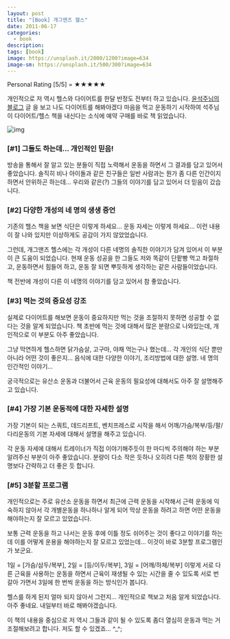 ```yaml
---
layout: post
title: "[Book] 개그맨즈 헬스"
date: 2011-06-17
categories:
  - book
description:
tags: [book]
image: https://unsplash.it/2000/1200?image=634
image-sm: https://unsplash.it/500/300?image=634
---
```


Personal Rating [5/5] = ★★★★★

개인적으로 저 역시 헬스와 다이어트를 한달 반정도 전부터 하고 있습니다.
[윤석주님의 블로그](http://blog.naver.com/gagsukju/20128012550) 글  을 보고 나도 다이어트를 해봐야겠다 마음을 먹고  운동하기 시작하여
석주님이 다이어트/헬스 책을 내신다는 소식에 예약 구매를 바로 책 읽었습니다.

<!--more-->

![img](http://i947.photobucket.com/albums/ad312/tkhwang/blog1/DSC_0076.jpg?fit=600%2C399)

### [#1] 그들도 하는데… 개인적인 믿음!

방송을 통해서 잘 알고 있는 분들이 직접 노력해서 운동을 하면서 그 결과를 담고 있어서 좋았습니다.
솔직히 비나 아이돌과 같은 친구들은 일반 사람과는 뭔가 좀 다른 인간이지 하면서 안위하곤 하는데…
우리와 같은(?) 그들의 이야기를 담고 있어서 더 믿음이 갔습니다.

### [#2] 다양한 개성의 네 명의 생생 증언

기존의 헬스 책을 보면 식단은 이렇게 하세요… 운동 자세는 이렇게 하세요…
이런 내용이 잘 나와 있지만 이상하게도 공감이 가지 않았었습니다.

그런데, 개그맨즈 헬스에는 각 개성이 다른 네명의 솔직한 이야기가 담겨 있어서 이 부분이 큰 도움이 되었습니다.
현재 운동 성공을 한 그들도 저와 똑같이 단팥빵 먹고 좌절하고, 운동하면서 힘들어 하고, 운동 잘 되면 뿌듯하게 생각하는 같은 사람들이었습니다.

책 전반에 개성이 다른 이 네명의 이야기를 담고 있어서 참 좋았습니다.

### [#3] 먹는 것의 중요성 강조

실제로 다이어트를 해보면 운동이 중요하지만 먹는 것을 조절하지 못하면 성공할 수 없다는 것을 알게 되었습니다.
책 초반에 먹는 것에 대해서 많은 분량으로 나와있는데, 개인적으로 이 부분도 아주 좋았습니다.

그냥 막연하게 헬스하면 닭가슴살, 고구마, 야채 먹는구나 했는데…
각 개인의 식단 뿐만 아니라 어떤 것이 좋은지… 음식에 대한 다양한 이야기, 조리방법에 대한 설명. 네 명의 인간적인 이야기…

궁극적으로는 유산소 운동과 더불어서 근육 운동의 필요성에 대해서도 아주 잘 설명해주고 있습니다.

### [#4] 가장 기본 운동적에 대한 자세한 설명

가장 기본이 되는 스쿼트, 데드리프트, 벤치프레스로 시작을 해서
어깨/가슴/복부/등/팔/다리운동의 기본 자세에 대해서 설명을 해주고 있습니다.

각 운동 자세에 대해서 트레이너가 직접 이야기해주듯이 한 마디씩 주의해야 하는 부분 알려주신 부분이 아주 좋았습니다.
분량이 다소 작은 듯하나 오히려 다른 책의 장황한 설명보다 간략하고 더 좋은 듯 합니다.

### [#5] 3분할 프로그램

개인적으로는 주로 유산소 운동을 하면서 최근에 근력 운동을 시작해서 근력 운동에
익숙하지 않아서 각 개별운동을 하나하나 알게 되어 막상 운동을 하려고 하면 어떤 운동을 해야하는지 잘 모르고 있었습니다.

보통 근력 운동을 하고 나서는 운동 후에 이틀 정도 쉬어주는 것이 좋다고 이야기를 하는데
이를 어떻게 운용을 해야하는지 잘 모르고 있었는데…
이것이 바로 3분할 프로그램인가 보군요.

1일 = [가슴/삼두/복부], 2일 = [등/이두/복부], 3일 = [어깨/하체/복부] 이렇게 서로 다른 근육을 사용하는 운동을 하면서 근육이 재생될 수 있는 시간을 줄 수 있도록
서로 번갈아 가면서 3일에 한 번씩 운동을 하는 방식인가 봅니다.

헬스를 하게 된지 얼마 되지 않아서 그런지… 개인적으로 책보고 처음 알게 되었습니다.
아주 좋네요. 내일부터 바로 해봐야겠습니다.

이 책의 내용을 중심으로 저 역시 그들과 같이 될 수 있도록 좀더 열심히 운동과 먹는 거 조절해보려고 합니다.
저도 할 수 있겠죠… ^_^;
